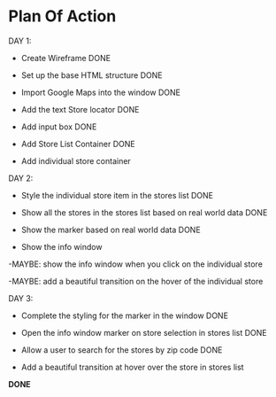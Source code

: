 # Plan Of Action

DAY 1:

- Create Wireframe DONE

- Set up the base HTML structure DONE

- Import Google Maps into the window DONE

- Add the text Store locator DONE

- Add input box DONE

- Add Store List Container DONE

- Add individual store container


DAY 2:

- Style the individual store item in the stores list DONE

- Show all the stores in the stores list based on real world data DONE

- Show the marker based on real world data  DONE

- Show the info window

-MAYBE: show the info window when you click on the individual store

-MAYBE: add a beautiful transition on the hover of the individual store

DAY 3: 

- Complete the styling for the marker in the window DONE

- Open the info window marker on store selection in stores list DONE

- Allow a user to search for the stores by zip code DONE

- Add a beautiful transition at hover over the store in stores list

**DONE**